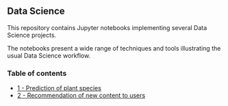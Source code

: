 ## Data Science

This repository contains Jupyter notebooks implementing several Data Science projects. 

The notebooks present a wide range of techniques and tools illustrating the usual Data Science workflow.

### Table of contents

* [1 - Prediction of plant species](https://github.com/bmarroc/data-science/blob/14aa45f7f009931d4d024b77b24cb4a8876da38c/1/ds_1.ipynb)
* [2 - Recommendation of new content to users](https://github.com/bmarroc/data-science/blob/b6ef2ef35eee82de2e54934439327b3ed725923d/2/dl_2.ipynb)
